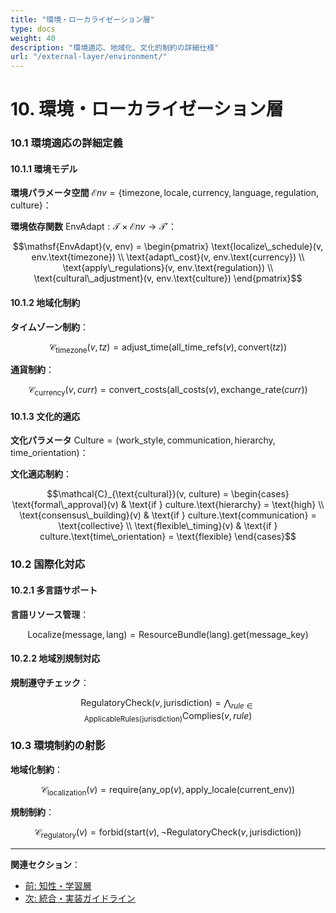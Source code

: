 ```yaml
---
title: "環境・ローカライゼーション層"
type: docs
weight: 40
description: "環境適応、地域化、文化的制約の詳細仕様"
url: "/external-layer/environment/"
---
```


# 10. 環境・ローカライゼーション層

### 10.1 環境適応の詳細定義

#### 10.1.1 環境モデル

**環境パラメータ空間** $\mathcal{E}nv = \{\text{timezone}, \text{locale}, \text{currency}, \text{language}, \text{regulation}, \text{culture}\}$：

**環境依存関数** $\mathsf{EnvAdapt}: \mathcal{T} \times \mathcal{E}nv \to \mathcal{T}'$：

$$\mathsf{EnvAdapt}(v, env) = \begin{pmatrix}
\text{localize\_schedule}(v, env.\text{timezone}) \\
\text{adapt\_cost}(v, env.\text{currency}) \\
\text{apply\_regulations}(v, env.\text{regulation}) \\
\text{cultural\_adjustment}(v, env.\text{culture})
\end{pmatrix}$$

#### 10.1.2 地域化制約

**タイムゾーン制約**：

$$\mathcal{C}_{\text{timezone}}(v, tz) = \text{adjust\_time}(\text{all\_time\_refs}(v), \text{convert}(tz))$$

**通貨制約**：

$$\mathcal{C}_{\text{currency}}(v, curr) = \text{convert\_costs}(\text{all\_costs}(v), \text{exchange\_rate}(curr))$$

#### 10.1.3 文化的適応

**文化パラメータ** $\text{Culture} = (\text{work\_style}, \text{communication}, \text{hierarchy}, \text{time\_orientation})$：

**文化適応制約**：

$$\mathcal{C}_{\text{cultural}}(v, culture) = \begin{cases}
\text{formal\_approval}(v) & \text{if } culture.\text{hierarchy} = \text{high} \\
\text{consensus\_building}(v) & \text{if } culture.\text{communication} = \text{collective} \\
\text{flexible\_timing}(v) & \text{if } culture.\text{time\_orientation} = \text{flexible}
\end{cases}$$

### 10.2 国際化対応

#### 10.2.1 多言語サポート

**言語リソース管理**：

$$\text{Localize}(\text{message}, \text{lang}) = \text{ResourceBundle}(\text{lang}).\text{get}(\text{message\_key})$$

#### 10.2.2 地域別規制対応

**規制遵守チェック**：

$$\text{RegulatoryCheck}(v, \text{jurisdiction}) = \bigwedge_{rule \in \text{ApplicableRules}(\text{jurisdiction})} \text{Complies}(v, rule)$$

### 10.3 環境制約の射影

**地域化制約**：

$$\mathcal{C}_{\text{localization}}(v) = \text{require}(\text{any\_op}(v), \text{apply\_locale}(\text{current\_env}))$$

**規制制約**：

$$\mathcal{C}_{\text{regulatory}}(v) = \text{forbid}(\text{start}(v), \neg\text{RegulatoryCheck}(v, \text{jurisdiction}))$$

---

**関連セクション**：

- [前: 知性・学習層](/external-layer/intelligence/)
- [次: 統合・実装ガイドライン](/external-layer/integration/)